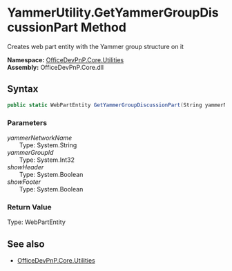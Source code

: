 # YammerUtility.GetYammerGroupDiscussionPart Method  
Creates web part entity with the Yammer group structure on it  

**Namespace:** [OfficeDevPnP.Core.Utilities](OfficeDevPnP.Core.Utilities.md)  
**Assembly:** OfficeDevPnP.Core.dll  
## Syntax
```C#
public static WebPartEntity GetYammerGroupDiscussionPart(String yammerNetworkName, Int32 yammerGroupId, Boolean showHeader, Boolean showFooter)
```
### Parameters
*yammerNetworkName*  
&emsp;&emsp;Type: System.String  
*yammerGroupId*  
&emsp;&emsp;Type: System.Int32  
*showHeader*  
&emsp;&emsp;Type: System.Boolean  
*showFooter*  
&emsp;&emsp;Type: System.Boolean  
### Return Value
Type: WebPartEntity  


## See also
- [OfficeDevPnP.Core.Utilities](OfficeDevPnP.Core.Utilities.md)
